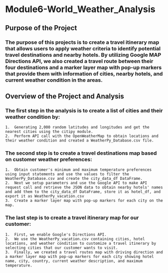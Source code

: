 # **Module6-World_Weather_Analysis**

## **Purpose of the Project**

### The purpose of this projects is to create a travel itinerary map that allows users to apply weather criteria to identify potential travel destinations and nearby hotels. By utilizing Google MAP Directions API, we also created a travel route between their four destinations and a marker layer map with pop-up markers that provide them with information of cities, nearby hotels, and current weather condition in the areas.

## **Overview of the Project and Analysis**

### The first step in the analysis is to create a list of cities and their weather condition by:
    1.  Generating 2,000 random latitudes and longitudes and get the nearest cities using the citipy module.
    2.  Perform API call with the OpenWeatherMap to obtain locations and their weather condition and created a WeatherPy_Database.csv file.
    
### The second step is to create a travel destinations map based on customer weather preferences:
    1.  Obtain customer's minimum and maximum temperature preferences using input statements and use the values to filter the WeatherPy_Database.csv and create the city_data_df DataFrame.
    2.  Next we setup parameters and use the Google API to make API request call and retrieve the JSON data to obtain nearby hotels' names and add them to the city_data_df DataFrame, store it as hotel_df, and export it as WeatherPy_vacation.csv
    3.  Create a marker layer map with pop-up markers for each city on the map.
    
### The last step is to create a travel itinerary map for our customer:
    1.  First, we enable Google's Directions API.
    2.  We use the WeatherPy_vacation.csv containing cities, hotel locations, and weather condition to customize a travel itinerary by selecting cities that our customer wants to visit.
    3.  Finally, we created a travel routes map with driving direction and a marker layer map with pop-up markers for each city showing hotel name, city, country, current weather description, and maximum temperature.


